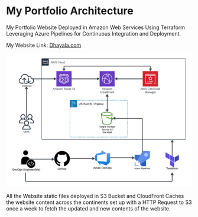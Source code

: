 # My Portfolio Architecture
My Portfolio Website Deployed in Amazon Web Services Using Terraform Leveraging Azure Pipelines for Continuous Integration and Deployment.

My Website Link: [Dhayala.com](https://Dhayala.com/)

![Dhayala's Portfolio Architecture.](</Images/Portfolio Architecture.png>)

All the Website static files deployed in S3 Bucket and CloudFront Caches the website content across the continents set up with a HTTP Request to S3 once a week to fetch the updated and new contents of the website.
